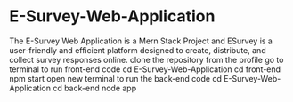 # E-Survey-Web-Application
The E-Survey Web Application is a Mern Stack Project and ESurvey is a user-friendly and efficient platform designed to create, distribute, and collect survey responses online. 
clone the repository from the profile
go to terminal to run front-end code
cd  E-Survey-Web-Application
cd front-end
npm start
open new terminal to run the back-end code
cd  E-Survey-Web-Application
cd back-end
node app
